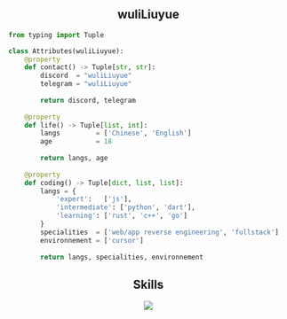 <h2 align="center">wuliLiuyue</h2>

```python
from typing import Tuple

class Attributes(wuliLiuyue):
	@property
	def contact() -> Tuple[str, str]:
	    discord  = "wuliLiuyue"
	    telegram = "wuliLiuyue"
	    
	    return discord, telegram
	
	@property
	def life() -> Tuple[list, int]:
		langs         = ['Chinese', 'English']
		age           = 18
		
		return langs, age
	
	@property
	def coding() -> Tuple[dict, list, list]:
		langs = {
			'expert':   ['js'],
			'intermediate': ['python', 'dart'],
			'learning': ['rust', 'c++', 'go']
		}
		specialities  = ['web/app reverse engineering', 'fullstack']
		environnement = ['cursor']
		
		return langs, specialities, environnement

```
<h2 align="center">Skills </h2>

<p align="center">
  <a href="https://skillicons.dev">
    <img src="https://skillicons.dev/icons?i=js,css,html,python,dart,rust,cpp,go,cursor,androidstudio,xcode" />
  </a>
</p>

<p align="center">
    <img alt="" src="https://github-readme-stats.vercel.app/api?username=wuliLiuyue&count_private=true&show_icons=true">
</p>
